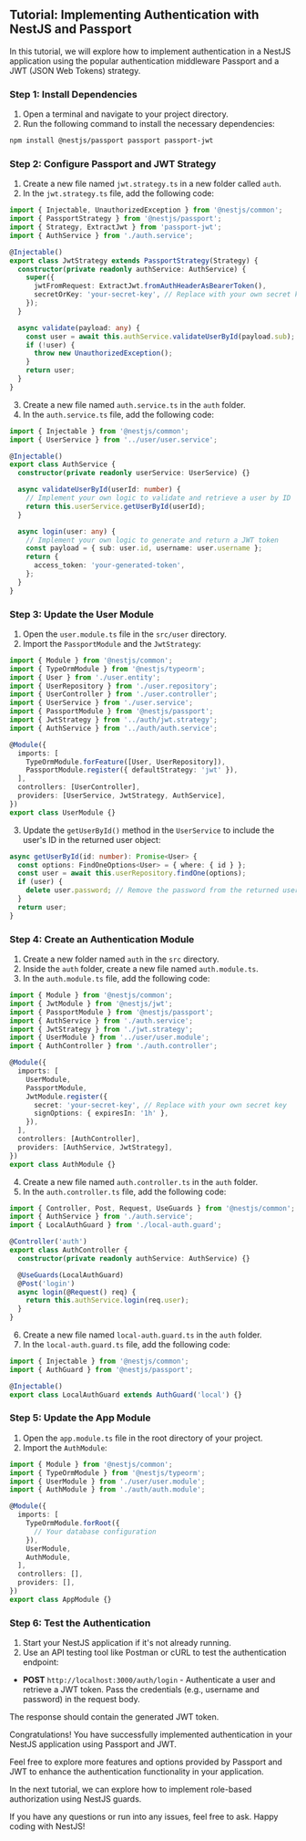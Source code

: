 ## Tutorial: Implementing Authentication with NestJS and Passport

In this tutorial, we will explore how to implement authentication in a NestJS application using the popular authentication middleware Passport and a JWT (JSON Web Tokens) strategy.

### Step 1: Install Dependencies

1. Open a terminal and navigate to your project directory.
2. Run the following command to install the necessary dependencies:

```bash
npm install @nestjs/passport passport passport-jwt
```

### Step 2: Configure Passport and JWT Strategy

1. Create a new file named `jwt.strategy.ts` in a new folder called `auth`.
2. In the `jwt.strategy.ts` file, add the following code:

```typescript
import { Injectable, UnauthorizedException } from '@nestjs/common';
import { PassportStrategy } from '@nestjs/passport';
import { Strategy, ExtractJwt } from 'passport-jwt';
import { AuthService } from './auth.service';

@Injectable()
export class JwtStrategy extends PassportStrategy(Strategy) {
  constructor(private readonly authService: AuthService) {
    super({
      jwtFromRequest: ExtractJwt.fromAuthHeaderAsBearerToken(),
      secretOrKey: 'your-secret-key', // Replace with your own secret key
    });
  }

  async validate(payload: any) {
    const user = await this.authService.validateUserById(payload.sub);
    if (!user) {
      throw new UnauthorizedException();
    }
    return user;
  }
}
```

3. Create a new file named `auth.service.ts` in the `auth` folder.
4. In the `auth.service.ts` file, add the following code:

```typescript
import { Injectable } from '@nestjs/common';
import { UserService } from '../user/user.service';

@Injectable()
export class AuthService {
  constructor(private readonly userService: UserService) {}

  async validateUserById(userId: number) {
    // Implement your own logic to validate and retrieve a user by ID
    return this.userService.getUserById(userId);
  }

  async login(user: any) {
    // Implement your own logic to generate and return a JWT token
    const payload = { sub: user.id, username: user.username };
    return {
      access_token: 'your-generated-token',
    };
  }
}
```

### Step 3: Update the User Module

1. Open the `user.module.ts` file in the `src/user` directory.
2. Import the `PassportModule` and the `JwtStrategy`:

```typescript
import { Module } from '@nestjs/common';
import { TypeOrmModule } from '@nestjs/typeorm';
import { User } from './user.entity';
import { UserRepository } from './user.repository';
import { UserController } from './user.controller';
import { UserService } from './user.service';
import { PassportModule } from '@nestjs/passport';
import { JwtStrategy } from '../auth/jwt.strategy';
import { AuthService } from '../auth/auth.service';

@Module({
  imports: [
    TypeOrmModule.forFeature([User, UserRepository]),
    PassportModule.register({ defaultStrategy: 'jwt' }),
  ],
  controllers: [UserController],
  providers: [UserService, JwtStrategy, AuthService],
})
export class UserModule {}
```

3. Update the `getUserById()` method in the `UserService` to include the user's ID in the returned user object:

```typescript
async getUserById(id: number): Promise<User> {
  const options: FindOneOptions<User> = { where: { id } };
  const user = await this.userRepository.findOne(options);
  if (user) {
    delete user.password; // Remove the password from the returned user object
  }
  return user;
}
```

### Step 4: Create an Authentication Module

1. Create a new folder named `auth` in the `src` directory.
2. Inside the `auth` folder, create a new file named `auth.module.ts`.
3. In the `auth.module.ts` file, add the following code:

```typescript
import { Module } from '@nestjs/common';
import { JwtModule } from '@nestjs/jwt';
import { PassportModule } from '@nestjs/passport';
import { AuthService } from './auth.service';
import { JwtStrategy } from './jwt.strategy';
import { UserModule } from '../user/user.module';
import { AuthController } from './auth.controller';

@Module({
  imports: [
    UserModule,
    PassportModule,
    JwtModule.register({
      secret: 'your-secret-key', // Replace with your own secret key
      signOptions: { expiresIn: '1h' },
    }),
  ],
  controllers: [AuthController],
  providers: [AuthService, JwtStrategy],
})
export class AuthModule {}
```

4. Create a new file named `auth.controller.ts` in the `auth` folder.
5. In the `auth.controller.ts` file, add the following code:

```typescript
import { Controller, Post, Request, UseGuards } from '@nestjs/common';
import { AuthService } from './auth.service';
import { LocalAuthGuard } from './local-auth.guard';

@Controller('auth')
export class AuthController {
  constructor(private readonly authService: AuthService) {}

  @UseGuards(LocalAuthGuard)
  @Post('login')
  async login(@Request() req) {
    return this.authService.login(req.user);
  }
}
```

6. Create a new file named `local-auth.guard.ts` in the `auth` folder.
7. In the `local-auth.guard.ts` file, add the following code:

```typescript
import { Injectable } from '@nestjs/common';
import { AuthGuard } from '@nestjs/passport';

@Injectable()
export class LocalAuthGuard extends AuthGuard('local') {}


```

### Step 5: Update the App Module

1. Open the `app.module.ts` file in the root directory of your project.
2. Import the `AuthModule`:

```typescript
import { Module } from '@nestjs/common';
import { TypeOrmModule } from '@nestjs/typeorm';
import { UserModule } from './user/user.module';
import { AuthModule } from './auth/auth.module';

@Module({
  imports: [
    TypeOrmModule.forRoot({
      // Your database configuration
    }),
    UserModule,
    AuthModule,
  ],
  controllers: [],
  providers: [],
})
export class AppModule {}
```

### Step 6: Test the Authentication

1. Start your NestJS application if it's not already running.
2. Use an API testing tool like Postman or cURL to test the authentication endpoint:

- **POST** `http://localhost:3000/auth/login` - Authenticate a user and retrieve a JWT token. Pass the credentials (e.g., username and password) in the request body.

The response should contain the generated JWT token.

Congratulations! You have successfully implemented authentication in your NestJS application using Passport and JWT.

Feel free to explore more features and options provided by Passport and JWT to enhance the authentication functionality in your application.

In the next tutorial, we can explore how to implement role-based authorization using NestJS guards.

If you have any questions or run into any issues, feel free to ask. Happy coding with NestJS!